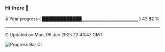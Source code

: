 ### Hi there 👋

⏳ Year progress { █████████████▁▁▁▁▁▁▁▁▁▁▁▁▁▁▁▁▁ } 43.82 %

---

⏰ Updated on Mon, 09 Jun 2025 22:43:47 GMT

![Progress Bar CI](https://github.com/IshwaranRudhara/GIT-ACTION/workflows/Progress%20Bar%20CI/badge.svg)

